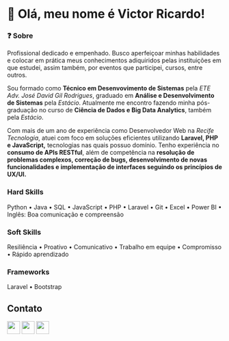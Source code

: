# 👋 Olá, meu nome é Victor Ricardo!

### ❓ Sobre 
Profissional dedicado e empenhado. Busco aperfeiçoar minhas habilidades e colocar em prática meus conhecimentos adiquiridos pelas instituições em que estudei, assim também, por eventos que participei, cursos, entre outros.


Sou formado como **Técnico em Desenvovimento de Sistemas** pela _ETE Adv. José David Gil Rodrigues_, graduado em **Análise e Desenvolvimento de Sistemas** pela _Estácio_. Atualmente me encontro fazendo minha pós-graduação no curso de **Ciência de Dados e Big Data Analytics**, também pela _Estácio_.


Com mais de um ano de experiência como Desenvolvedor Web na _Recife Tecnologia_, atuei com foco em soluções eficientes utilizando **Laravel, PHP e JavaScript,** tecnologias nas quais possuo domínio. Tenho experiência no **consumo de APIs RESTful**, além de competência na **resolução de problemas complexos, correção de bugs, desenvolvimento de novas funcionalidades e implementação de interfaces seguindo os princípios de UX/UI.**

### Hard Skills
Python • Java • SQL • JavaScript • PHP • Laravel • Git • Excel • Power BI • Inglês: Boa comunicação e compreensão

### Soft Skills
Resiliência • Proativo • Comunicativo • Trabalho em equipe • Compromisso • Rápido aprendizado

### Frameworks
Laravel • Bootstrap

## Contato
<div style="display: inline_block" align="left">
    <a href="https://www.linkedin.com/in/victor-ricardo-oliveira-nunes-a631a9248?lipi=urn%3Ali%3Apage%3Ad_flagship3_profile_view_base_contact_details%3BjWSQLz57Sjub6ZL%2BbslK8Q%3D%3D" target="_blank"><img height="30" max-width="100%" src="https://img.shields.io/badge/-LinkedIn-F00101?style=for-the-badge&logo=linkedin&logoColor=white" target="_blank"></a>
    <a href="https://instagram.com/victoroliver_rick" target="_blank"><img height="30" max-width="100%" src="https://img.shields.io/badge/-Instagram-F02A00?style=for-the-badge&logo=instagram&logoColor=white" target="_blank"></a>
    <a href = "mailto:victoroliv2004@gmail.com"><img height="30" max-width="100%" src="https://img.shields.io/badge/Gmail-F05400?style=for-the-badge&logo=gmail&logoColor=white" target="_blank"></a>
</div>
